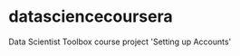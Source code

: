datasciencecoursera
===================

Data Scientist Toolbox course project 'Setting up Accounts'
